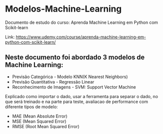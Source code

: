 # Modelos-Machine-Learning
Documento de estudo do curso: Aprenda Machine Learning em Python com Scikit-learn

Link: https://www.udemy.com/course/aprenda-machine-learning-em-python-com-scikit-learn/

## Neste documento foi abordado 3 modelos de Machine Learning: 

- Previsão Categórica - Modelo KNN(K Nearest Neighbors)
- Previsão Quantitativa - Regressão Linear
- Reconhecimento de Imagens - SVM: Support Vector Machine

Explicado como importar o dado, usar a ferramenta para separar o dado, no que será treinado e na parte para teste, avaliacao de performance com diferente tipos de modelo:

- MAE (Mean Absolute Error) 
- MSE (Mean Squared Error)
- RMSE (Root Mean Squared Error)
